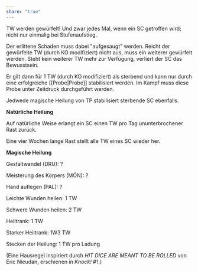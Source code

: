 ```yaml
---
share: "true"
---
```

TW werden gewürfelt! Und zwar jedes Mal, wenn ein SC getroffen wird; nicht nur einmalig bei Stufenaufstieg.

Der erlittene Schaden muss dabei "aufgesaugt" werden. Reicht der gewürfelte TW (durch KO modifiziert) nicht aus, muss ein weiterer gewürfelt werden. Steht kein weiterer TW mehr zur Verfügung, verliert der SC das Bewusstsein.

Er gilt dann für 1 TW (durch KO modifiziert) 
als sterbend und kann nur durch eine erfolgreiche [[Probe|Probe]] stabilisiert werden. Im Kampf muss diese Probe unter Zeitdruck durchgeführt werden.

Jedwede magische Heilung von TP stabilisiert sterbende SC ebenfalls.

**Natürliche Heilung**

Auf natürliche Weise erlangt ein SC einen TW pro Tag ununterbrochener Rast zurück.

Eine vier Wochen lange Rast stellt alle TW eines SC wieder her.

**Magische Heilung**

Gestaltwandel (DRU): ?

Meisterung des Körpers (MÖN): ?

Hand auflegen (PAL): ?

Leichte Wunden heilen: 1 TW

Schwere Wunden heilen: 2 TW

Heiltrank: 1 TW

Starker Heiltrank: 1W3 TW

Stecken der Heilung: 1 TW pro Ladung

(Eine Hausregel inspiriert durch *HIT DICE ARE MEANT TO BE ROLLED* von Eric Nieudan, erschienen in *Knock!* #1.)
